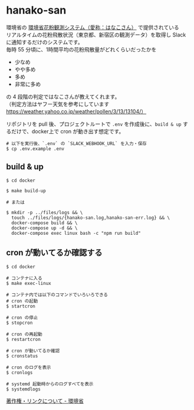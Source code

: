 # hanako-san

環境省の [環境省花粉観測システム（愛称：はなこさん）](http://kafun.taiki.go.jp/index.aspx) で提供されている  
リアルタイムの花粉飛散状況（東京都、新宿区の観測データ）を取得し Slack に通知するだけのシステムです。  
毎時 55 分頃に、1時間平均の花粉飛散量がどれくらいだったかを  
- 少なめ  
- やや多め  
- 多め  
- 非常に多め  

の 4 段階の判定ではなこさんが教えてくれます。  
（判定方法はヤフー天気を参考にしています https://weather.yahoo.co.jp/weather/pollen/3/13/13104/）

リポジトリを pull 後、プロジェクトルートで `.env` を作成後に、`build & up` するだけで、docker上で cron が動き出す想定です。  

```
# 以下を実行後、`.env` の `SLACK_WEBHOOK_URL` を入力・保存
$ cp .env.example .env
```

## build & up
```
$ cd docker  

$ make build-up

# または

$ mkdir -p ../files/logs && \
  touch ../files/logs/{hanako-san.log,hanako-san-err.log} && \
  docker-compose build && \
  docker-compose up -d && \
  docker-compose exec linux bash -c "npm run build"
```


## cron が動いてるか確認する
 ```
 $ cd docker  

# コンテナに入る
$ make exec-linux

# コンテナ内では以下のコマンドでいろいろできる
# cron の起動
$ startcron

# cron の停止
$ stopcron

# cron の再起動
$ restartcron

# cron が動いてるか確認
$ cronstatus

# cron のログを表示
$ cronlogs

# systemd 起動時からのログすべてを表示
$ systemdlogs
```

[著作権・リンクについて - 環境省](http://www.env.go.jp/mail.html)
